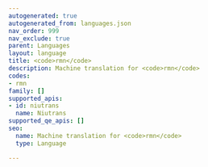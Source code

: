 ```yaml
---
autogenerated: true
autogenerated_from: languages.json
nav_order: 999
nav_exclude: true
parent: Languages
layout: language
title: <code>rmn</code>
description: Machine translation for <code>rmn</code>
codes:
- rmn
family: []
supported_apis:
- id: niutrans
  name: Niutrans
supported_qe_apis: []
seo:
  name: Machine translation for <code>rmn</code>
  type: Language

---
```


